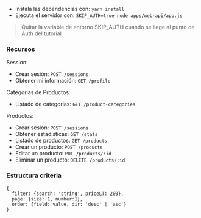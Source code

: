 * Instala las dependencias con: `yarn install`
* Ejecuta el servidor con: `SKIP_AUTH=true node apps/web-api/app.js`

> Quitar la variable de entorno SKIP_AUTH cuando se llege al punto de Auth del tutorial

### Recursos

Session:

* Crear sesión: `POST /sessions`
* Obtener mi información: `GET /profile`

Categorias de Productos:

* Listado de categorias: `GET /product-categories`

Productos:

* Crear sesión: `POST /sessions`
* Obtener estadísticas: `GET /stats`
* Listado de productos: `GET /products`
* Crear un producto: `POST /products`
* Editar un producto: `PUT /products/:id`
* Eliminar un producto: `DELETE /products/:id`

### Estructura criteria

```
{
  filter: {search: 'string', priceLT: 200},
  page: {size: 1, number:1},
  order: {field: value, dir: 'desc' | 'asc'}
}
```
